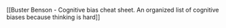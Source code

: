 [[Buster Benson - Cognitive bias cheat sheet. An organized list of cognitive biases because thinking is hard]]
